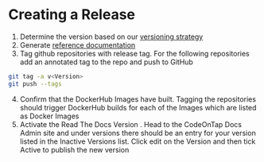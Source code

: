 # Creating a Release

1. Determine the version based on our [versioning strategy](./versioning.md)
2. Generate [reference documentation](./creating-references.md)
3. Tag github repositories with release tag. For the following repositories add an annotated tag to the repo and push to GitHub

```bash
git tag -a v<Version>
git push --tags
```

4. Confirm that the DockerHub Images have built. Tagging the repositories should trigger DockerHub builds for each of the Images which are listed as Docker Images
5. Activate the Read The Docs Version . Head to the CodeOnTap Docs Admin site and under versions there should be an entry for your version listed in the Inactive Versions list. Click edit on the Version and then tick Active to publish the new version
